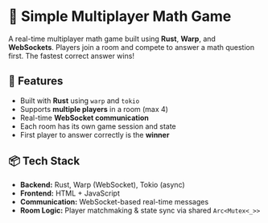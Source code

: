 # 🧠 Simple Multiplayer Math Game

A real-time multiplayer math game built using **Rust**, **Warp**, and **WebSockets**. Players join a room and compete to answer a math question first. The fastest correct answer wins!



## 🚀 Features

- Built with **Rust** using `warp` and `tokio`
- Supports **multiple players** in a room (max 4)
- Real-time **WebSocket communication**
- Each room has its own game session and state
- First player to answer correctly is the **winner**



## 📦 Tech Stack

- **Backend:** Rust, Warp (WebSocket), Tokio (async)
- **Frontend:** HTML + JavaScript
- **Communication:** WebSocket-based real-time messages
- **Room Logic:** Player matchmaking & state sync via shared `Arc<Mutex<_>>`
